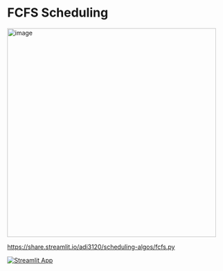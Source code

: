 # FCFS Scheduling
<img width="482" alt="image" src="https://user-images.githubusercontent.com/83342917/160191608-77fc81ab-7314-41b2-9b0c-f66190cf249d.png">

https://share.streamlit.io/adi3120/scheduling-algos/fcfs.py

[![Streamlit App](https://static.streamlit.io/badges/streamlit_badge_black_white.svg)](https://share.streamlit.io/adi3120/scheduling-algos/fcfs.py)
